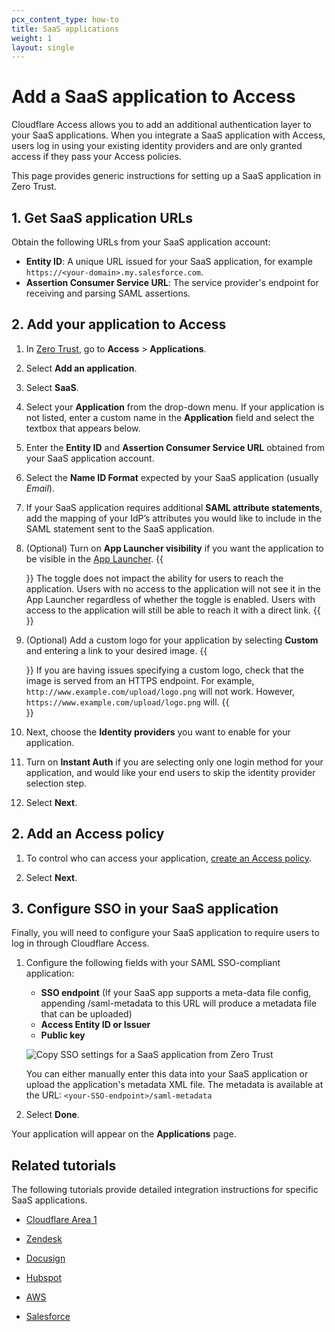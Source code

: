 ```yaml
---
pcx_content_type: how-to
title: SaaS applications
weight: 1
layout: single
---
```


# Add a SaaS application to Access

Cloudflare Access allows you to add an additional authentication layer to your SaaS applications. When you integrate a SaaS application with Access, users log in using your existing identity providers and are only granted access if they pass your Access policies.

This page provides generic instructions for setting up a SaaS application in Zero Trust.

## 1. Get SaaS application URLs

Obtain the following URLs from your SaaS application account:

- **Entity ID**: A unique URL issued for your SaaS application, for example `https://<your-domain>.my.salesforce.com`.
- **Assertion Consumer Service URL**: The service provider's endpoint for receiving and parsing SAML assertions.

## 2. Add your application to Access

1. In [Zero Trust](https://one.dash.cloudflare.com), go to **Access** > **Applications**.

2. Select **Add an application**.

3. Select **SaaS**.

4. Select your **Application** from the drop-down menu. If your application is not listed, enter a custom name in the **Application** field and select the textbox that appears below.

5. Enter the **Entity ID** and **Assertion Consumer Service URL** obtained from your SaaS application account.

6. Select the **Name ID Format** expected by your SaaS application (usually _Email_).

7. If your SaaS application requires additional **SAML attribute statements**, add the mapping of your IdP’s attributes you would like to include in the SAML statement sent to the SaaS application.

8. (Optional) Turn on **App Launcher visibility** if you want the application to be visible in the [App Launcher](/cloudflare-one/applications/app-launcher/).
   {{<Aside type="note">}}
   The toggle does not impact the ability for users to reach the application. Users with no access to the application will not see it in the App Launcher regardless of whether the toggle is enabled. Users with access to the application will still be able to reach it with a direct link.
   {{</Aside>}}

9. (Optional) Add a custom logo for your application by selecting **Custom** and entering a link to your desired image.
   {{<Aside type="note">}}
   If you are having issues specifying a custom logo, check that the image is served from an HTTPS endpoint. For example, `http://www.example.com/upload/logo.png` will not work. However, `https://www.example.com/upload/logo.png` will.
   {{</Aside>}}

10. Next, choose the **Identity providers** you want to enable for your application.

11. Turn on **Instant Auth** if you are selecting only one login method for your application, and would like your end users to skip the identity provider selection step.

12. Select **Next**.

## 2. Add an Access policy

1. To control who can access your application, [create an Access policy](/cloudflare-one/policies/access/).

2. Select **Next**.

## 3. Configure SSO in your SaaS application

Finally, you will need to configure your SaaS application to require users to log in through Cloudflare Access.

1. Configure the following fields with your SAML SSO-compliant application:

   - **SSO endpoint** (If your SaaS app supports a meta-data file config, appending /saml-metadata to this URL will produce a metadata file that can be uploaded)
   - **Access Entity ID or Issuer**
   - **Public key**

   ![Copy SSO settings for a SaaS application from Zero Trust](/cloudflare-one/static/documentation/applications/saas-sso-endpoint.png)

   You can either manually enter this data into your SaaS application or upload the application's metadata XML file. The metadata is available at the URL: `<your-SSO-endpoint>/saml-metadata`

2. Select **Done**.

Your application will appear on the **Applications** page.

## Related tutorials

The following tutorials provide detailed integration instructions for specific SaaS applications.

- [Cloudflare Area 1](/cloudflare-one/tutorials/area-1/)

- [Zendesk](/cloudflare-one/tutorials/zendesk-sso-saas/)

- [Docusign](/cloudflare-one/tutorials/docusign-access/)

- [Hubspot](/cloudflare-one/tutorials/hubspot-saas/)

- [AWS](/cloudflare-one/tutorials/aws-sso-saas/)

- [Salesforce](/cloudflare-one/tutorials/salesforce-saas/)
